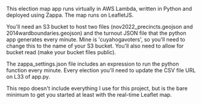 This election map app runs virtually in AWS Lambda, written in Python and deployed using Zappa. The map runs on LeafletJS.

You'll need an S3 bucket to host two files (nov2022_precincts.geojson and 2014wardboundaries.geojson) and the turnout JSON file that the python app generates every minute. Mine is 'cuyahogavoters', so you'll need to change this to the name of your S3 bucket. You'll also need to allow for bucket read (make your bucket files public).

The zappa_settings.json file includes an expression to run the python function every minute. Every election you'll need to update the CSV file URL on L33 of app.py.

This repo doesn't include everything I use for this project, but is the bare minimum to get you started at least with the real-time Leaflet map.
